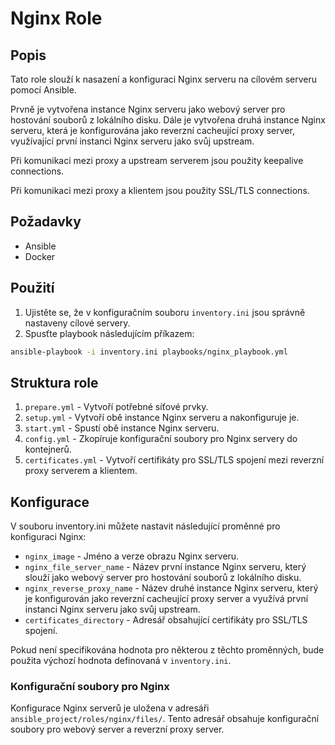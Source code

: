 # Nginx Role

## Popis
Tato role slouží k nasazení a konfiguraci Nginx serveru na cílovém serveru pomocí Ansible.

Prvně je vytvořena instance Nginx serveru jako webový server pro hostování souborů z lokálního disku. Dále je vytvořena druhá instance Nginx serveru, která je konfigurována jako reverzní cacheující proxy server, využívající první instanci Nginx serveru jako svůj upstream.

Při komunikaci mezi proxy a upstream serverem jsou použity keepalive connections.

Při komunikaci mezi proxy a klientem jsou použity SSL/TLS connections.

## Požadavky
- Ansible
- Docker

## Použití
1. Ujistěte se, že v konfiguračním souboru `inventory.ini` jsou správně nastaveny cílové servery.
2. Spusťte playbook následujícím příkazem:

```bash
ansible-playbook -i inventory.ini playbooks/nginx_playbook.yml
```

## Struktura role
1. `prepare.yml` - Vytvoří potřebné síťové prvky.
2. `setup.yml` - Vytvoří obě instance Nginx serveru a nakonfiguruje je. 
3. `start.yml` - Spustí obě instance Nginx serveru.
4. `config.yml` - Zkopíruje konfigurační soubory pro Nginx servery do kontejnerů.
5. `certificates.yml` - Vytvoří certifikáty pro SSL/TLS spojení mezi reverzní proxy serverem a klientem.

## Konfigurace
V souboru inventory.ini můžete nastavit následující proměnné pro konfiguraci Nginx:

- `nginx_image` - Jméno a verze obrazu Nginx serveru.
- `nginx_file_server_name` - Název první instance Nginx serveru, který slouží jako webový server pro hostování souborů z lokálního disku.
- `nginx_reverse_proxy_name` - Název druhé instance Nginx serveru, který je konfigurován jako reverzní cacheující proxy server a využívá první instanci Nginx serveru jako svůj upstream.
- `certificates_directory` - Adresář obsahující certifikáty pro SSL/TLS spojení.

Pokud není specifikována hodnota pro některou z těchto proměnných, bude použita výchozí hodnota definovaná v `inventory.ini`.

### Konfigurační soubory pro Nginx
Konfigurace Nginx serverů je uložena v adresáři `ansible_project/roles/nginx/files/`. Tento adresář obsahuje konfigurační soubory pro webový server a reverzní proxy server.